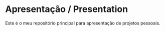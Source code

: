 # Apresentação / Presentation
Este é o meu repositório principal para apresentação de projetos pessoais.
